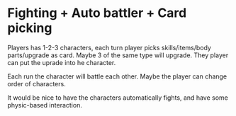 # Fighting + Auto battler + Card picking
Players has 1-2-3 characters, each turn player picks skills/items/body parts/upgrade as card. Maybe 3 of the same type will upgrade. They player can put the uprade into he character.

Each run the character will battle each other. Maybe the player can change order of characters.

It would be nice to have the characters automatically fights, and have some physic-based interaction.